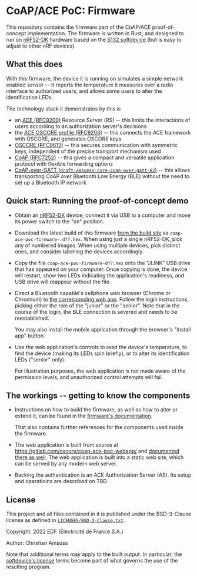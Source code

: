 <!--
SPDX-FileCopyrightText: Copyright 2022 EDF (Électricité de France S.A.)
SPDX-License-Identifier: BSD-3-Clause
-->
CoAP/ACE PoC: Firmware
======================

This repository contains the firmware part of the CoAP/ACE proof-of-concept implementation.
The firmware is written in Rust,
and designed to run on [nRF52-DK] hardware based on the [S132 softdevice]
(but is easy to adjust to other nRF devices).

[nRF52-DK]: https://www.nordicsemi.com/Products/Development-hardware/nRF52-DK
[S132 softdevice]: https://www.nordicsemi.com/Products/Development-software/s132/

What this does
--------------

With this firmware,
the device it is running on simulates a simple network enabled sensor --
it reports the temperature it measures over a radio interface to authorized users,
and allows some users to alter the identification LEDs.

The technology stack it demonstrates by this is

* an [ACE (RFC9200)] Resource Server (RS) -- this limits the interactions of users according to an authorization server's decisions
* the [ACE OSCORE profile (RFC9203)] -- this connects the ACE framework with OSCORE, and generates OSCORE keys
* [OSCORE (RFC8613)] -- this secures communication with symmetric keys, independent of the precise transport mechanism used
* [CoAP (RFC7252)] -- this gives a compact and versatile application protocol with flexible forwarding options
* [CoAP-over-GATT (`draft-amsuess-core-coap-over-gatt-02`)] -- this allows transporting CoAP over Bluetooth Low Energy (BLE) without the need to set up a Bluetooth IP network

[ACE (RFC9200)]: https://www.rfc-editor.org/rfc/rfc9200.html
[ACE OSCORE profile (RFC9203)]: https://www.rfc-editor.org/rfc/rfc9203.html
[OSCORE (RFC8613)]: https://www.rfc-editor.org/rfc/rfc8613.html
[CoAP (RFC7252)]: https://www.rfc-editor.org/rfc/rfc7252.html
[CoAP-over-GATT (`draft-amsuess-core-coap-over-gatt-02`)]: https://www.ietf.org/archive/id/draft-amsuess-core-coap-over-gatt-02.html

Quick start: Running the proof-of-concept demo
----------------------------------------------

* Obtain an [nRF52-DK] device; connect it via USB to a computer and move its power switch to the "on" position.
* Download the latest build of this firmware [from the build site] as `coap-ace-poc-firmware-.d??.hex`.
  When using just a single nRF52-DK, pick any of numbered images.
  When using multiple devices, pick distinct ones, and consider labelling the devices accordingly.
* Copy the file `coap-ace-poc-firmware-d??.hex` onto the "JLINK" USB drive that has appeared on your computer.
  Once copying is done, the device will restart,
  show two LEDs indicating the application's readiness,
  and USB drive will reappear without the file.
* Direct a Bluetooth capable's cellphone web browser (Chrome or Chromium) to [the corresponding web app].
  Follow the login instructions, picking either the role of the "junior" or the "senior".
  Note that in the course of the login, the BLE connection is severed and needs to be reestablished.

  You may also install the mobile application through the browser's "Install app" button.

* Use the web application's controls to read the device's temperature,
  to find the device (making its LEDs spin briefly),
  or to alter its identification LEDs ("senior" only).

  For illustration purposes, the web application is not made aware of the permission levels,
  and unauthorized control attempts will fail.

[from the build site]: https://oscore.gitlab.io/coap-ace-poc-firmware/
[the corresponding web app]: https://oscore.gitlab.io/coap-ace-poc-webapp/

The workings -- getting to know the components
----------------------------------------------

* Instructions on how to build the firmware,
  as well as how to alter or extend it,
  can be found in the [firmware's documentation].

  That also contains further references for the components used inside the firmware.

* The web application is built from source at https://gitlab.com/oscore/coap-ace-poc-webapp/
  and [documented there as well].
  The web application is built into a static web site,
  which can be served by any modern web server.

* Backing the authentication is an ACE Authorization Server (AS).
  Its setup and operatioins are described on TBD.


[firmware's documentation]: https://oscore.gitlab.io/coap-ace-poc-firmware/doc/coap_ace_poc_firmware/
[documented there as well]: https://oscore.gitlab.io/coap-ace-poc-webapp/doc/coap_ace_poc_webapp/

License
-------

This project and all files contained in it is published under the
BSD-3-Clause license as defined in [`LICENSES/BSD-3-Clause.txt`](LICENSES/BSD-3-Clause.txt).

Copyright: 2022 EDF (Électricité de France S.A.)

Author: Christian Amsüss

Note that additional terms may apply to the built output.
In particular,
the [softdevice's license] terms become part of what governs the use of the resulting program.

[softdevice's license]: https://www.nordicsemi.com/Products/Development-software/s132/download
